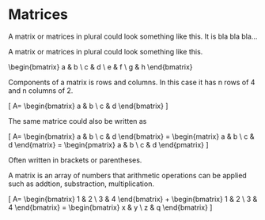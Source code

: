 # Matrices

A matrix or matrices in plural could look something like this. It is bla bla bla...



A matrix or matrices in plural could look something like this. 

\begin{bmatrix}
a & b \\
c & d \\
e & f \\
g & h
\end{bmatrix}

Components of a matrix is rows and columns. In this case it has n rows of 4 and n columns of 2.


\[ A= 
\begin{bmatrix}
a & b \\
c & d
\end{bmatrix}
\]

The same matrice could also be written as

\[ A= \begin{bmatrix}
a & b \\
c & d 
\end{bmatrix} = 
\begin{matrix}
a & b \\
c & d 
\end{matrix} =
\begin{pmatrix}
a & b \\
c & d 
\end{pmatrix}
\]

Often written in brackets or parentheses.


A matrix is an array of numbers that arithmetic operations can be applied such as addtion, substraction, multiplication.

\[ A= \begin{bmatrix}
1 & 2 \\
3 & 4 
\end{bmatrix} +
\begin{bmatrix}
1 & 2 \\
3 & 4 
\end{bmatrix}
=  \begin{bmatrix}
x & y \\
z & q 
\end{bmatrix}
\]









